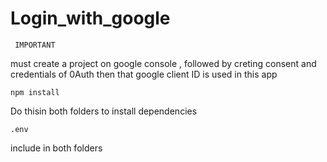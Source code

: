 # Login_with_google
 

` IMPORTANT`

must create a project on google console , followed by creting consent and credentials of 0Auth then that google client ID is used in this app


`npm install`

Do thisin both folders to install dependencies

`.env`

include in both folders


